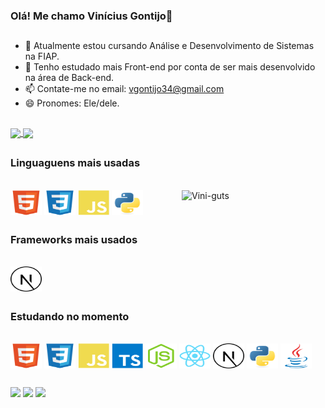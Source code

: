 ### Olá! Me chamo Vinícius Gontijo👋
##
- 🔭 Atualmente estou cursando Análise e Desenvolvimento de Sistemas na FIAP.
- 🌱 Tenho estudado mais Front-end por conta de ser mais desenvolvido na área de Back-end.
- 📫 Contate-me no email: vgontijo34@gmail.com
- 😄 Pronomes: Ele/dele.
##

<div>
<a href="https://github.com/vgont/github-readme-stats">
  <img height="175"  align="center" margin-right="20px"; src="https://github-readme-stats.vercel.app/api?username=vgont&show_icons=true&theme=date_night" />
</a>
<a href="https://github.com/vgont/convoychat">
  <img height="175" align="center" src="https://github-readme-stats.vercel.app/api/top-langs?username=vgont&layout=compact&langs_count=8&card_width=320&show_icons=true&theme=date_night" />
</a>
</div>

##

### Linguaguens mais usadas

<div style="display: inline_block"><br>
  <img align="center" alt="Vgont-HTML" height="40" width="50" src="https://raw.githubusercontent.com/devicons/devicon/master/icons/html5/html5-original.svg">
  <img align="center" alt="Vgont-CSS" height="40" width="50" src="https://raw.githubusercontent.com/devicons/devicon/master/icons/css3/css3-original.svg">
  <img align="center" alt="Vgont-Js" height="40" width="50" src="https://raw.githubusercontent.com/devicons/devicon/master/icons/javascript/javascript-plain.svg">
  <img align="center" alt="Vgont-Python" height="40" width="50" src="https://raw.githubusercontent.com/devicons/devicon/master/icons/python/python-original.svg">
  <img align="right" alt="Vini-guts" height="230" width="230" src="https://tenor.com/view/guts-screaming-griffith-berserk-guts-screaming-gif-26478309.gif">
  
</div>

##

### Frameworks mais usados
<div style="display: inline_block"><br>
  <img align="center" alt="Vgont-NextJs" height="40" width="50" src="https://raw.githubusercontent.com/devicons/devicon/master/icons/nextjs/nextjs-line.svg">
</div>

##

### Estudando no momento
  <div style="display: inline_block"><br>
  <img align="center" alt="Vgont-HTML" height="40" width="50" src="https://raw.githubusercontent.com/devicons/devicon/master/icons/html5/html5-original.svg">
  <img align="center" alt="Vgont-CSS" height="40" width="50" src="https://raw.githubusercontent.com/devicons/devicon/master/icons/css3/css3-original.svg">
  <img align="center" alt="Vgont-Js" height="40" width="50" src="https://raw.githubusercontent.com/devicons/devicon/master/icons/javascript/javascript-plain.svg">
  <img align="center" alt="Vgont-Ts" height="40" width="50" src="https://raw.githubusercontent.com/devicons/devicon/master/icons/typescript/typescript-plain.svg">
  <img align="center" alt="Vgont-NodeJs" height="40" width="50" src="https://raw.githubusercontent.com/devicons/devicon/master/icons/nodejs/nodejs-original.svg">
  <img align="center" alt="Vgont-React" height="40" width="50" src="https://raw.githubusercontent.com/devicons/devicon/master/icons/react/react-original.svg"> 
  <img align="center" alt="Vgont-NextJs" height="40" width="50" src="https://raw.githubusercontent.com/devicons/devicon/master/icons/nextjs/nextjs-line.svg"> 
  <img align="center" alt="Vgont-Python" height="40" width="50" src="https://raw.githubusercontent.com/devicons/devicon/master/icons/python/python-original.svg">
  <img align="center" alt="Vgont-Java" height="40" width="50" src="https://raw.githubusercontent.com/devicons/devicon/master/icons/java/java-original.svg"> 
</div>

##
<div> 
  <a href="https://instagram.com/vinigontijo._" target="_blank"><img src="https://img.shields.io/badge/-Instagram-%23E4405F?style=for-the-badge&logo=instagram&logoColor=white" target="_blank"></a>
  <a href = "mailto:vgontijo34@gmail.com"><img src="https://img.shields.io/badge/-Gmail-%23333?style=for-the-badge&logo=gmail&logoColor=white" target="_blank"></a>
  <a href="https://www.linkedin.com/in/vinicius-gontijo-santos-57700224a/" target="_blank"><img src="https://img.shields.io/badge/-LinkedIn-%230077B5?style=for-the-badge&logo=linkedin&logoColor=white" target="_blank"></a> 
  
</div>

